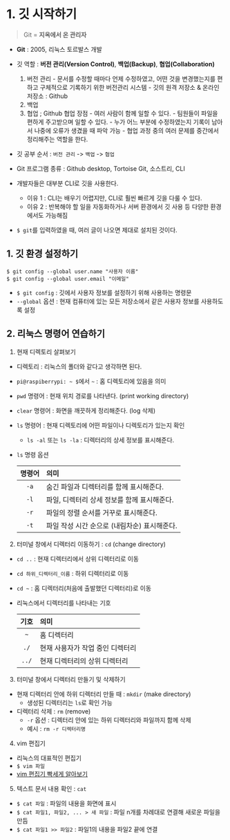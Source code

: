 # 1. 깃 시작하기
> Git = **지옥에서 온 관리자**
- **Git** : 2005, 리눅스 토르발스 개발
- 깃 역할 : **버전 관리(Version Control)**, **백업(Backup)**, **협업(Collaboration)**
    1. 버전 관리
      - 문서를 수정할 때마다 언제 수정하였고, 어떤 것을 변경했는지를 편하고 구체적으로 기록하기 위한 버전관리 시스템
      - 깃의 원격 저장소 & 온라인 저장소 : Github
    2. 백업
    3. 협업 ; Github 협업 장점
      - 여러 사람이 함께 일할 수 있다.
      - 팀원들이 파일을 편하게 주고받으며 일할 수 있다.
      - 누가 어느 부분에 수정하였는지 기록이 남아서 나중에 오류가 생겼을 때 파악 가능
      - 협업 과정 중의 여러 문제를 중간에서 정리해주는 역할을 한다.
    
- 깃 공부 순서 : ```버전 관리``` -> ```백업``` -> ```협업```

- Git 프로그램 종류 : Github desktop, Tortoise Git, 소스트리, CLI

- 개발자들은 대부분 CLI로 깃을 사용한다.
  - 이유 1 : CLI는 배우기 어렵지만, CLI로 훨씬 빠르게 깃을 다룰 수 있다.
  - 이유 2 : 반복해야 할 일을 자동화하거나 서버 환경에서 깃 사용 등 다양한 환경에서도 가능해짐

- ```$ git```를 입력하였을 때, 여러 글이 나오면 제대로 설치된 것이다.

## 1. 깃 환경 설정하기
```
$ git config --global user.name "사용자 이름"
$ git config --global user.email "이메일"
```
- ```$ git config``` : 깃에서 사용자 정보를 설정하기 위해 사용하는 명령문
- ```--global``` 옵션 : 현재 컴퓨터에 있는 모든 저장소에서 같은 사용자 정보를 사용하도록 설정

## 2. 리눅스 명령어 연습하기
1. 현재 디렉토리 살펴보기
  - 디렉토리 : 리눅스의 폴더와 같다고 생각하면 된다.
  - ```pi@raspiberrypi: ~ $```에서 ```~``` : 홈 디렉토리에 있음을 의미
  - ```pwd``` 명령어 : 현재 위치 경로를 나타낸다. (print working directory)
  - ```clear``` 명령어 : 화면을 깨끗하게 정리해준다. (log 삭제)
  - ```ls``` 명령어 : 현재 디렉토리에 어떤 파일이나 디렉토리가 있는지 확인
    - ```ls -al``` 또는 ```ls -la``` : 디렉터리의 상세 정보를 표시해준다.
  - ```ls``` 명령 옵션
    
    | 명령어 | 의미 |
    |:---:|:----|
    |```-a```|숨긴 파일과 디렉터리를 함께 표시해준다.|
    |```-l```|파일, 디렉터리 상세 정보를 함께 표시해준다.|
    |```-r```|파일의 정렬 순서를 거꾸로 표시해준다.|
    |```-t```|파일 작성 시간 순으로 (내림차순) 표시해준다.|
    
    
2. 터미널 창에서 디렉터리 이동하기 : ```cd``` (change directory)
  - ```cd ..``` : 현재 디렉터리에서 상위 디렉터리로 이동
  - ```cd 하위_디렉터리_이름``` : 하위 디렉터리로 이동
  - ```cd ~``` : 홈 디렉터리(처음에 출발했던 디렉터리)로 이동
  - 리눅스에서 디렉터리를 나타내는 기호
    
    |기호|의미|
    |:---:|:---|
    |```~```|홈 디렉터리|
    |```./```|현재 사용자가 작업 중인 디렉터리|
    |```../```|현재 디렉터리의 상위 디렉터리|
    
3. 터미널 창에서 디렉터리 만들기 및 삭제하기
  - 현재 디렉터리 안에 하위 디렉터리 만들 때 : ```mkdir``` (make directory)
    - 생성된 디렉터리는 ```ls```로 확인 가능
  - 디렉터리 삭제 : ```rm``` (remove)
    - ```-r``` 옵션 : 디렉터리 안에 있는 하위 디렉터리와 파일까지 함께 삭제
    - 예시 : ```rm -r 디렉터리명```
  
4. vim 편집기
  - 리눅스의 대표적인 편집기
  - ```$ vim 파일```
  - [vim 편집기 빡세게 알아보기]()


5. 텍스트 문서 내용 확인 : ```cat```
  - ```$ cat 파일``` : 파일의 내용을 화면에 표시
  - ```$ cat 파일1, 파일2, ... > 새 파일``` : 파일 n개를 차례대로 연결해 새로운 파일을 만듬
  - ```$ cat 파일1 >> 파일2``` : 파일1의 내용을 파일2 끝에 연결
